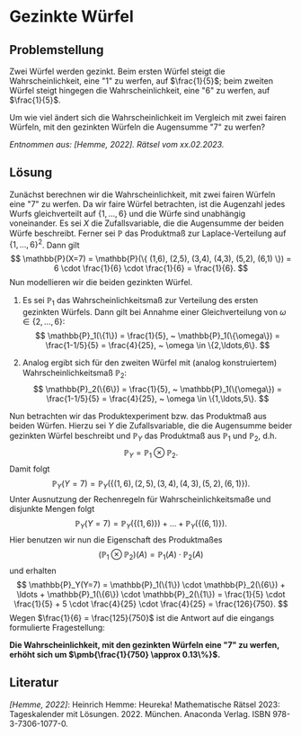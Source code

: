 # Gezinkte Würfel

## Problemstellung

Zwei Würfel werden gezinkt. Beim ersten Würfel steigt die Wahrscheinlichkeit, eine "1" zu
werfen, auf $\frac{1}{5}$; beim zweiten Würfel steigt hingegen die Wahrscheinlichkeit, eine "6"
zu werfen, auf $\frac{1}{5}$.

Um wie viel ändert sich die Wahrscheinlichkeit im Vergleich mit zwei fairen Würfeln, mit den
gezinkten Würfeln die Augensumme "7" zu werfen?

*Entnommen aus: [Hemme, 2022]. Rätsel vom xx.02.2023.*

## Lösung

Zunächst berechnen wir die Wahrscheinlichkeit, mit zwei fairen Würfeln eine "7" zu werfen.
Da wir faire Würfel betrachten, ist die Augenzahl jedes Wurfs gleichverteilt auf $\{1,\ldots,6\}$
und die Würfe sind unabhängig voneinander. Es sei $X$ die Zufallsvariable, die die Augensumme
der beiden Würfe beschreibt. Ferner sei $\mathbb{P}$ das Produktmaß zur
Laplace-Verteilung auf $\{1,\ldots,6\}^2$. Dann gilt
$$
\mathbb{P}(X=7) = \mathbb{P}(\{ (1,6), (2,5), (3,4), (4,3), (5,2), (6,1) \}) = 6 \cdot
\frac{1}{6} \cdot \frac{1}{6} = \frac{1}{6}.
$$
Nun modellieren wir die beiden gezinkten Würfel.

1. Es sei $\mathbb{P}_1$ das Wahrscheinlichkeitsmaß zur Verteilung des ersten gezinkten Würfels.
Dann gilt bei Annahme einer Gleichverteilung von $\omega \in \{2,\ldots,6\}$:
$$
\mathbb{P}_1(\{1\}) = \frac{1}{5}, ~ \mathbb{P}_1(\{\omega\}) = \frac{1-1/5}{5} = \frac{4}{25},
~ \omega \in \{2,\ldots,6\}.
$$

2. Analog ergibt sich für den zweiten Würfel mit (analog konstruiertem) Wahrscheinlichkeitsmaß
$\mathbb{P}_2$:
$$
\mathbb{P}_2(\{6\}) = \frac{1}{5}, ~ \mathbb{P}_1(\{\omega\}) = \frac{1-1/5}{5} = \frac{4}{25},
~ \omega \in \{1,\ldots,5\}.
$$

Nun betrachten wir das Produktexperiment bzw. das Produktmaß aus beiden Würfen. Hierzu sei $Y$ 
die Zufallsvariable, die die Augensumme beider gezinkten Würfel beschreibt und $\mathbb{P}_Y$ das
Produktmaß aus $\mathbb{P}_1$ und $\mathbb{P}_2$, d.h.
$$
\mathbb{P}_Y = \mathbb{P}_1 \otimes \mathbb{P}_2.
$$
Damit folgt
$$
\mathbb{P}_Y(Y=7) =
\mathbb{P}_Y(\{(1,6),(2,5),(3,4),(4,3),(5,2),(6,1)\}).
$$
Unter Ausnutzung der Rechenregeln für Wahrscheinlichkeitsmaße und disjunkte Mengen folgt
$$
\mathbb{P}_Y(Y=7) =
\mathbb{P}_Y(\{(1,6)\}) + \ldots + \mathbb{P}_Y(\{(6,1)\}).
$$
Hier benutzen wir nun die Eigenschaft des Produktmaßes 
$$
(\mathbb{P}_1 \otimes \mathbb{P}_2)(A) = \mathbb{P}_1(A) \cdot \mathbb{P}_2(A)
$$
und erhalten
$$
\mathbb{P}_Y(Y=7) =
\mathbb{P}_1(\{1\}) \cdot \mathbb{P}_2(\{6\}) + \ldots + \mathbb{P}_1(\{6\}) \cdot
\mathbb{P}_2(\{1\}) = \frac{1}{5} \cdot \frac{1}{5} + 5 \cdot \frac{4}{25} \cdot \frac{4}{25}
= \frac{126}{750}.
$$
Wegen $\frac{1}{6} = \frac{125}{750}$ ist die Antwort auf die eingangs formulierte Fragestellung:

**Die Wahrscheinlichkeit, mit den gezinkten Würfeln eine "7" zu werfen, erhöht sich um 
$\pmb{\frac{1}{750} \approx 0.13\%}$.**

## Literatur

*[Hemme, 2022]*: Heinrich Hemme: Heureka! Mathematische Rätsel 2023: Tageskalender mit Lösungen.
2022. München. Anaconda Verlag. ISBN 978-3-7306-1077-0.
